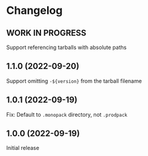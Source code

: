# Changelog
<!--
	Placeholder for the next version (at the beginning of the line):
	## __WORK IN PROGRESS__
-->
## __WORK IN PROGRESS__
Support referencing tarballs with absolute paths

## 1.1.0 (2022-09-20)
Support omitting `-${version}` from the tarball filename

## 1.0.1 (2022-09-19)
Fix: Default to `.monopack` directory, not `.prodpack`

## 1.0.0 (2022-09-19)
Initial release
